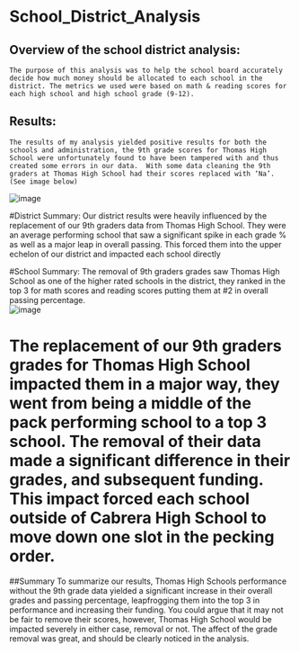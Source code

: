 # School_District_Analysis
## Overview of the school district analysis:
	The purpose of this analysis was to help the school board accurately decide how much money should be allocated to each school in the district. The metrics we used were based on math & reading scores for each high school and high school grade (9-12).  

## Results:
	The results of my analysis yielded positive results for both the schools and administration, the 9th grade scores for Thomas High School were unfortunately found to have been tampered with and thus created some errors in our data.  With some data cleaning the 9th graders at Thomas High School had their scores replaced with ‘Na’.  (See image below)
 
![image](https://user-images.githubusercontent.com/101610050/163744586-a340cf4b-ea60-4d67-8377-3ef7a50d6732.png)

#District Summary: Our district results were heavily influenced by the replacement of our 9th graders data from Thomas High School. They were an average performing school that saw a significant spike in each grade % as well as a major leap in overall passing. This forced them into the upper echelon of our district and impacted each school directly

#School Summary: The removal of 9th graders grades saw Thomas High School as one of the higher rated schools in the district, they ranked in the top 3 for math scores and reading scores putting them at #2 in overall passing percentage.  
 ![image](https://user-images.githubusercontent.com/101610050/163744574-d842597e-c123-41f7-a231-2b4f8e1db29a.png)


# The replacement of our 9th graders grades for Thomas High School impacted them in a major way, they went from being a middle of the pack performing school to a top 3 school. The removal of their data made a significant difference in their grades, and subsequent funding. This impact forced each school outside of Cabrera High School to move down one slot in the pecking order.

##Summary
To summarize our results, Thomas High Schools performance without the 9th grade data yielded a significant increase in their overall grades and passing percentage, leapfrogging them into the top 3 in performance and increasing their funding.  You could argue that it may not be fair to remove their scores, however, Thomas High School would be impacted severely in either case, removal or not.  The affect of the grade removal was great, and should be clearly noticed in the analysis.
